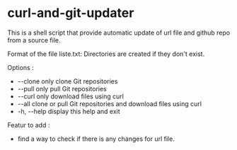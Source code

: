 # curl-and-git-updater
This is a shell script that provide automatic update of url file and github repo from a source file. 

Format of the file liste.txt:
	  <directory> <url>
Directories are created if they don't exist.

Options :
- --clone   only clone Git repositories
- --pull    only pull Git repositories
- --curl    only download files using curl
- --all     clone or pull Git repositories and download files using curl
- -h, --help  display this help and exit

Featur to add : 
- find a way to check if there is any changes for url file. 
